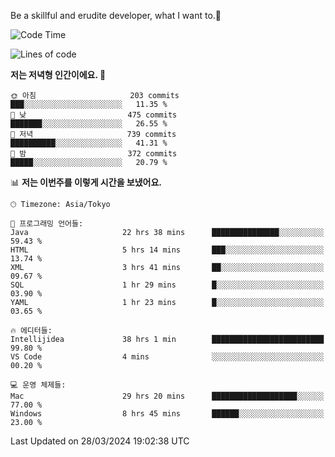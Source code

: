 Be a skillful and erudite developer, what I want to.👶

<!--START_SECTION:waka-->
![Code Time](http://img.shields.io/badge/Code%20Time-611%20hrs-blue)

![Lines of code](https://img.shields.io/badge/%EC%A0%80%EB%8A%94%20%EC%97%AC%ED%83%9C%EA%B9%8C%EC%A7%80%20-1.1%20million%20%EC%A4%84%EC%9D%98%20%EC%BD%94%EB%93%9C%EB%A5%BC%20%EC%9E%91%EC%84%B1%ED%96%88%EC%96%B4%EC%9A%94.-blue)

**저는 저녁형 인간이에요. 🦉** 

```text
🌞 아침                     203 commits         ███░░░░░░░░░░░░░░░░░░░░░░   11.35 % 
🌆 낮　                     475 commits         ███████░░░░░░░░░░░░░░░░░░   26.55 % 
🌃 저녁                     739 commits         ██████████░░░░░░░░░░░░░░░   41.31 % 
🌙 밤　                     372 commits         █████░░░░░░░░░░░░░░░░░░░░   20.79 % 
```


📊 **저는 이번주를 이렇게 시간을 보냈어요.** 

```text
🕑︎ Timezone: Asia/Tokyo

💬 프로그래밍 언어들: 
Java                     22 hrs 38 mins      ███████████████░░░░░░░░░░   59.43 % 
HTML                     5 hrs 14 mins       ███░░░░░░░░░░░░░░░░░░░░░░   13.74 % 
XML                      3 hrs 41 mins       ██░░░░░░░░░░░░░░░░░░░░░░░   09.67 % 
SQL                      1 hr 29 mins        █░░░░░░░░░░░░░░░░░░░░░░░░   03.90 % 
YAML                     1 hr 23 mins        █░░░░░░░░░░░░░░░░░░░░░░░░   03.65 % 

🔥 에디터들: 
Intellijidea             38 hrs 1 min        █████████████████████████   99.80 % 
VS Code                  4 mins              ░░░░░░░░░░░░░░░░░░░░░░░░░   00.20 % 

💻 운영 체제들: 
Mac                      29 hrs 20 mins      ███████████████████░░░░░░   77.00 % 
Windows                  8 hrs 45 mins       ██████░░░░░░░░░░░░░░░░░░░   23.00 % 
```


 Last Updated on 28/03/2024 19:02:38 UTC
<!--END_SECTION:waka-->
